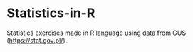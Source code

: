 # Statistics-in-R
Statistics exercises made in R language using data from GUS (https://stat.gov.pl/).

